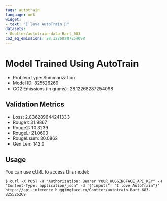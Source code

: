 ```yaml
---
tags: autotrain
language: unk
widget:
- text: "I love AutoTrain 🤗"
datasets:
- Gootter/autotrain-data-Bart_683
co2_eq_emissions: 28.12268287254098
---
```


# Model Trained Using AutoTrain

- Problem type: Summarization
- Model ID: 825526269
- CO2 Emissions (in grams): 28.12268287254098

## Validation Metrics

- Loss: 2.836289644241333
- Rouge1: 31.9867
- Rouge2: 10.3239
- RougeL: 21.0603
- RougeLsum: 30.0862
- Gen Len: 142.0

## Usage

You can use cURL to access this model:

```
$ curl -X POST -H "Authorization: Bearer YOUR_HUGGINGFACE_API_KEY" -H "Content-Type: application/json" -d '{"inputs": "I love AutoTrain"}' https://api-inference.huggingface.co/Gootter/autotrain-Bart_683-825526269
```